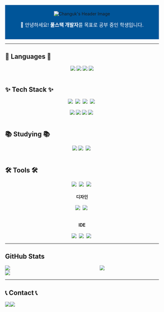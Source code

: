 <!--
**Chochanguk/Chochanguk** is a ✨ _special_ ✨ repository because its `README.md` (this file) appears on your GitHub profile.

Here are some ideas to get you started:

- 🔭 I’m currently working on ...
- 🌱 I’m currently learning ...
- 👯 I’m looking to collaborate on ...
- 🤔 I’m looking for help with ...
- 💬 Ask me about ...
- 📫 How to reach me: ...
- 😄 Pronouns: ...
- ⚡ Fun fact: ...
-->


<!-- 프로필 헤더 -->
<div align="center" style="background-color: #005599; padding: 20px; text-align: center;">
  <img src="https://capsule-render.vercel.app/api?type=Venom&color=005599&height=150&section=header&text=Hello%20World!%20I'm%20Changuk&animation=fadeIn&fontColor=000000&fontSize=40" alt="Changuk's Header Image"/>
  <p style="font-size: 16px; color: white; margin-top: 15px;">
    👋 안녕하세요! <strong>풀스택 개발자</strong>를 목표로 공부 중인 학생입니다.
  </p>
</div>

- - -

<!-- 사용 가능 언어 -->
## 💬 Languages 💬
<div align="center">
  <img src="https://img.shields.io/badge/java-007396?style=for-the-badge&logo=java&logoColor=white"> 
  <img src="https://img.shields.io/badge/c++-00599C?style=for-the-badge&logo=c%2B%2B&logoColor=white">
  <img src="https://img.shields.io/badge/python-3776AB?style=for-the-badge&logo=python&logoColor=white"> 
  <img src="https://img.shields.io/badge/Dart-0175C2?style=for-the-badge&logo=dart&logoColor=white"> 
</div>
<br>

<!-- 기술 스택 -->
## ✨ Tech Stack ✨
<div align="center">
  <img src="https://img.shields.io/badge/react-20232a.svg?style=for-the-badge&logo=react&logoColor=61DAFB" />&nbsp
  <img src="https://img.shields.io/badge/javascript-F7DF1E.svg?style=for-the-badge&logo=javascript&logoColor=20232a" />&nbsp
  <img src="https://img.shields.io/badge/html5-E34F26.svg?style=for-the-badge&logo=html5&logoColor=white" />&nbsp 
  <img src="https://img.shields.io/badge/css3-1572B6.svg?style=for-the-badge&logo=css3&logoColor=white" />&nbsp
</div>
<br>
<div align="center">
  <img src="https://img.shields.io/badge/flutter-02569B?style=for-the-badge&logo=flutter&logoColor=white">
  <img src="https://img.shields.io/badge/mysql-4479A1?style=for-the-badge&logo=mysql&logoColor=white"> 
  <img src="https://img.shields.io/badge/linux-FCC624?style=for-the-badge&logo=linux&logoColor=black"> 
  <img src="https://img.shields.io/badge/Spring Boot-6DB33F?style=for-the-badge&logo=spring boot&logoColor=white" />&nbsp
</div>
<br>

<!-- 공부 중인 내용 -->
## 📚 Studying 📚
<div align="center">
  <img src="https://img.shields.io/badge/flutter-02569B?style=for-the-badge&logo=flutter&logoColor=white">
  <img src="https://img.shields.io/badge/react-20232a.svg?style=for-the-badge&logo=react&logoColor=61DAFB" />&nbsp
  <img src="https://img.shields.io/badge/Spring Boot-6DB33F?style=for-the-badge&logo=spring boot&logoColor=white" />&nbsp
</div>
<br>

<!-- 도구 -->
## 🛠 Tools 🛠
<div align="center">
  <img src="https://img.shields.io/badge/git-F05033.svg?style=for-the-badge&logo=git&logoColor=white" />&nbsp
  <img src="https://img.shields.io/badge/github-181717.svg?style=for-the-badge&logo=github&logoColor=white" />&nbsp
  <img src="https://img.shields.io/badge/Notion-F3F3F3.svg?style=for-the-badge&logo=notion&logoColor=black" />&nbsp
</div>
<div align="center"> <h4>디자인</h4>
  <img src="https://img.shields.io/badge/Canva-00C4CC?style=for-the-badge&logo=canva&logoColor=37abff" />&nbsp
  <img src="https://img.shields.io/badge/figma-F24E1E.svg?style=for-the-badge&logo=figma&logoColor=white" />&nbsp
</div>
<br>
<div align="center"> <h4>IDE</h4>
  <img src="https://img.shields.io/badge/VSCode-007ACC?style=for-the-badge&logo=visual-studio-code&logoColor=white" />&nbsp
  <img src="https://img.shields.io/badge/IntelliJ IDEA-2C2C32.svg?style=for-the-badge&logo=intellijidea&logoColor=white" />&nbsp
  <img src="https://img.shields.io/badge/Android Studio-3DDC84?style=for-the-badge&logo=androidstudio&logoColor=white" />&nbsp
</div>

---

## GitHub Stats
<!-- GitHub Stats -->
<div style="display: flex; justify-content: center; width:100%;" >
    <!-- 첫 번째 div -->
   <div style="float: left; width: 60%; margin-right: 20px;">
        <!-- 깃허브 방문자수 -->
        <div>
            <a href="https://hits.seeyoufarm.com">
                <img src="https://hits.seeyoufarm.com/api/count/incr/badge.svg?url=https%3A%2F%2Fgithub.com%2FChochanguk&count_bg=%2379C83D&title_bg=%23555555&icon=github.svg&icon_color=%23E7E7E7&title=GITHUB&edge_flat=false"/>
            </a>
        </div>
        <!-- 깃허브 레벨 -->
        <div>
            <img src="https://github-readme-stats.vercel.app/api?username=Chochanguk&show_icons=true&theme=algolia"/>
        </div>
    </div>
    <!-- 두 번째 div -->
   <div style="float: left; width: 40%;">
        <!-- 언어 분포도 -->
        <a href="https://github.com/anuraghazra/github-readme-stats">
            <img src="https://github-readme-stats.vercel.app/api/top-langs/?username=Chochanguk&layout=compact&theme=dark"/>
        </a>
    </div>
</div>

---

## 📞 Contact 📞
<div style="display:flex; flex-direction:row;">
    <a href="mailto:changuk0308@gmail.com">
        <img src="https://img.shields.io/badge/Gmail-EA4335?style=for-the-badge&logo=Gmail&logoColor=white">
    </a>
    <a href="https://www.instagram.com/jo_changuk?igsh=MWY4b3kxNnE2a2ZnZA==">
        <img src="https://img.shields.io/badge/Instagram-E4405F?style=for-the-badge&logo=Instagram&logoColor=white"> 
    </a>
</div>

